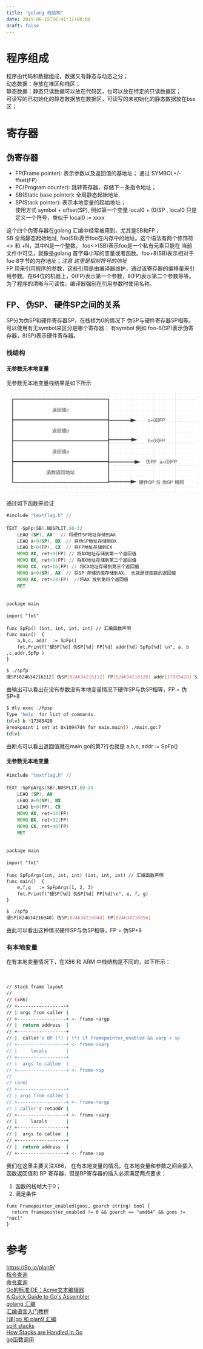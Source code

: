 ```yaml
---
title: "golang 栈结构"
date: 2019-06-15T16:41:11+08:00
draft: false
---
```


# 程序组成
程序由代码和数据组成，数据又有静态与动态之分；  
动态数据：存放在堆区和栈区；  
静态数据：静态只读数据可以放在代码区，也可以放在特定的只读数据区；  
可读写的已初始化的静态数据放在数据区，可读写的未初始化的静态数据放在bss区；  



# 寄存器
## 伪寄存器
- FP(Frame pointer): 表示参数以及返回值的基地址；
  通过 SYMBOL+/-ffset(FP)
- PC(Program counter): 跳转寄存器，存储下一条指令地址；
- SB(Static base pointer): 全局静态起始地址.  
- SP(Stack pointer): 表示本地变量的起始地址；  
    使用方式 symbol + offset(SP), 例如第一个变量 local0 + (0)SP , local0 只是定义一个符号，类似于 local0 := xxxx

这个四个伪寄存器在golang 汇编中经常被用到，尤其是SB和FP；  
SB 全局静态起始地址, foo(SB)表示foo在内存中的地址。这个语法有两个修饰符<> 和 +N，其中N是一个整数。 foo<>(SB)表示foo是一个私有元素只能在
当前文件中可见，就像是golang 首字母小写的变量或者函数。foo+8(SB)表示相对于foo 8字节的内存地址；*注意 这里是相对符号的地址*  
FP 用来引用程序的参数，这些引用是由编译器维护，通过该寄存器的偏移量来引用参数。在64位的机器上，0(FP)表示第一个参数，8(FP)表示第二个参数等等。为了程序的清晰与可读性，编译器强制在引用参数时使用名称。

## FP、 伪SP、 硬件SP之间的关系
SP分为伪SP和硬件寄存器SP，在栈桢为0的情况下 伪SP与硬件寄存器SP相等。可以使用有无symbol来区分是哪个寄存器： 有symbol 例如 foo-8(SP)表示伪寄存器，8(SP)表示硬件寄存器。  


### 栈结构

#### 无参数无本地变量
无参数无本地变量栈结果是如下所示

![没有参数没有本地变量](https://raw.githubusercontent.com/garfcat/garfcat/master/static/fpspnoargs.png)

通过如下函数来验证

```asm
#include "textflag.h" //

TEXT ·SpFp(SB),NOSPLIT,$0-32
    LEAQ (SP), AX   // 将硬件SP地址存储到AX
    LEAQ a+0(SP), BX  // 将伪SP地址存储到BX
    LEAQ b+0(FP), CX  // 将FP地址存储到CX
    MOVQ AX, ret+0(FP) // 将AX地址存储到第一个返回值
    MOVQ BX, ret+8(FP) // 将BX地址存储到第二个返回值
    MOVQ CX, ret+16(FP) // 将CX地址存储到第三个返回值
    MOVQ a+0(SP), AX  // 将SP 存储的值存储到AX， 也就是该函数的返回值
    MOVQ AX, ret+24(FP)  //将AX 放到第四个返回值
    RET
    
```
```golang
package main

import "fmt"

func SpFp() (int, int, int, int) // 汇编函数声明
func main()  {
	a,b,c, addr  := SpFp()
	fmt.Printf("硬SP[%d] 伪SP[%d] FP[%d] addr[%d] SpFp[%d] \n", a, b ,c,addr,SpFp )
}

```
```bash
$ ./spfp
硬SP[824634216112] 伪SP[824634216112] FP[824634216120] addr[17385428] SpFp[17385904]
```
由输出可以看出在没有参数没有本地变量情况下硬件SP与伪SP相等，FP = 伪SP+8 

```bash
$ dlv exec ./fpsp
Type 'help' for list of commands.
(dlv) b *17385428
Breakpoint 1 set at 0x10947d4 for main.main() ./main.go:7
(dlv)
```
由断点可以看出返回值就在main.go的第7行也就是 a,b,c, addr  := SpFp()


#### 无参数无本地变量

```asm
#include "textflag.h" //

TEXT ·SpFpArgs(SB),NOSPLIT,$0-24
    LEAQ (SP), AX
    LEAQ a+0(SP), BX
    LEAQ b+0(FP), CX
    MOVQ AX, ret+24(FP)
    MOVQ BX, ret+32(FP)
    MOVQ CX, ret+40(FP)
    RET
    
```
```golang
package main

import "fmt"

func SpFpArgs(int, int, int) (int, int, int) // 汇编函数声明
func main()  {
	e,f,g   := SpFpArgs(1, 2, 3)
	fmt.Printf("硬SP[%d] 伪SP[%d] FP[%d]\n", e, f, g)
}

```
```bash
$ ./spfp
硬SP[824634216048] 伪SP[824634216048] FP[824634216056]
```

由此可以看出这种情况硬件SP与伪SP相等，FP = 伪SP+8 

### 有本地变量
在有本地变量情况下，在X86 和 ARM 中栈结构是不同的，如下所示：
```bash


// Stack frame layout
//
// (x86)
// +------------------+
// | args from caller |
// +------------------+ <- frame->argp
// |  return address  |
// +------------------+
// |  caller's BP (*) | (*) if framepointer_enabled && varp < sp
// +------------------+ <- frame->varp
// |     locals       |
// +------------------+
// |  args to callee  |
// +------------------+ <- frame->sp
//
// (arm)
// +------------------+
// | args from caller |
// +------------------+ <- frame->argp
// | caller's retaddr |
// +------------------+ <- frame->varp
// |     locals       |
// +------------------+
// |  args to callee  |
// +------------------+
// |  return address  |
// +------------------+ <- frame->sp

```
我们在这里主要关注X86， 在有本地变量的情况，在本地变量和参数之间会插入函数返回值和 BP 寄存器，但是BP寄存器的插入必须满足两点要求：
1. 函数的栈帧大于0；
2. 满足条件
```golang
func Framepointer_enabled(goos, goarch string) bool {
  return framepointer_enabled != 0 && goarch == "amd64" && goos != "nacl"
}
```

# 参考
https://9p.io/plan9/  
[指令查询](http://68k.hax.com/)  
[命令查询](https://9p.io/magic/man2html/1/8a)  
[Go的标准IDE：Acme文本编辑器](https://zhuanlan.zhihu.com/p/19902040)  
[A Quick Guide to Go's Assembler](https://golang.org/doc/asm)  
[golang 汇编](https://lrita.github.io/2017/12/12/golang-asm/)  
[汇编语言入门教程](https://www.ruanyifeng.com/blog/2018/01/assembly-language-primer.html)  
[[译]go 和 plan9 汇编](http://xargin.com/go-and-plan9-asm/)  
[split stacks](https://blog.brickgao.com/2019/01/27/split-stacks/)  
[How Stacks are Handled in Go](https://blog.cloudflare.com/how-stacks-are-handled-in-go/)  
[go函数调用](https://lrita.github.io/2017/12/12/golang-asm/#go%E5%87%BD%E6%95%B0%E8%B0%83%E7%94%A8)